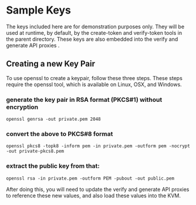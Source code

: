 # Sample Keys

The keys included here are for demonstration purposes only.
They will be used at runtime, by default, by the create-token and verify-token tools in the parent directory.
These keys are also embedded into the verify and generate API proxies .

## Creating a new Key Pair

To use openssl to create a keypair, follow these three steps. These steps require the openssl tool, which is available on Linux, OSX, and Windows.

### generate the key pair in RSA format (PKCS#1) without encryption
```
openssl genrsa -out private.pem 2048
```

### convert the above to PKCS#8 format

```
openssl pkcs8 -topk8 -inform pem -in private.pem -outform pem -nocrypt -out private-pkcs8.pem

```
### extract the public key from that:
```
openssl rsa -in private.pem -outform PEM -pubout -out public.pem
```

After doing this, you will need to update the verify and generate API proxies to reference these new values,
and also load these values into the KVM.
